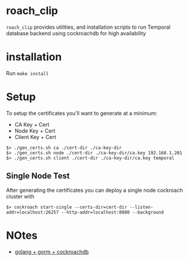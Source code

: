 # roach_clip

`roach_clip` provides utilities, and installation scripts to run Temporal database backend using cockroachdb for high availability

# installation

Run `make install`

# Setup

To setup the certificates you'll want to generate at a minimum:

* CA Key + Cert
* Node Key + Cert
* Client Key + Cert


```shell
$> ./gen_certs.sh ca ./cert-dir ./ca-key-dir
$> ./gen_certs.sh node ./cert-dir ./ca-key-dir/ca.key 192.168.1.201
$> ./gen_certs.sh client ./cert-dir ./ca-key-dir/ca.key temporal
```

## Single Node Test

After generating the certificates you can deploy a single node cockroach cluster with

```shell
$> cockroach start-single --certs-dir=cert-dir --listen-addr=localhost:26257 --http-addr=localhost:8080 --background
```

# NOtes

* [golang + gorm + cockroachdb](https://www.cockroachlabs.com/docs/stable/build-a-go-app-with-cockroachdb-gorm.html)
